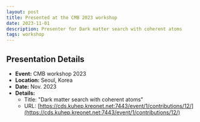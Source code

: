 ```yaml
---
layout: post
title: Presented at the CMB 2023 workshop
date: 2023-11-01
description: Presenter for Dark matter search with coherent atoms
tags: workshop
---
```


## Presentation Details

- **Event:** CMB workshop 2023
- **Location:** Seoul, Korea
- **Date:** Nov. 2023
- **Details:**
  - Title: "Dark matter search with coherent atoms"
  - URL: [https://cds.kuhep.kreonet.net:7443/event/1/contributions/12/](https://cds.kuhep.kreonet.net:7443/event/1/contributions/12/)
